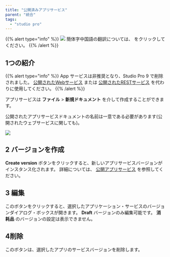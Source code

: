 ```yaml
---
title: "公開済みアプリサービス"
parent: "統合"
tags:
  - "studio pro"
---
```


{{% alert type="info" %}}
<img src="attachments/chinese-translation/china.png" style="display: inline-block; margin: 0" /> 簡体字中国語の翻訳については、 [<unk> <unk> <unk>](https://cdn.mendix.tencent-cloud.com/documentation/refguide8/published-app-services.pdf) をクリックしてください。
{{% /alert %}}

## 1つの紹介

{{% alert type="info" %}}
App サービスは非推奨となり、Studio Pro 9 で削除されました。 [公開されたWebサービス](published-web-services) または [公開されたRESTサービス](published-rest-services) を代わりに使用してください。
{{% /alert %}}

アプリサービスは **ファイル** > **新規ドキュメント** を介して作成することができます。

公開されたアプリサービスドキュメントの名前は一意である必要があります(公開されたウェブサービスに関しても)。

![](attachments/16713717/16843911.png)

## 2 バージョンを作成

**Create version** ボタンをクリックすると、新しいアプリサービスバージョンがインスタンス化されます。 詳細については、 [公開アプリサービス](published-app-service) を参照してください。

## 3 編集

このボタンをクリックすると、選択したアプリケーション・サービスのバージョンダイアログ・ボックスが開きます。 **Draft** バージョンのみ編集可能です。 **消耗品** のバージョンの設定は表示できません。

## 4削除

このボタンは、選択したアプリのサービスバージョンを削除します。
